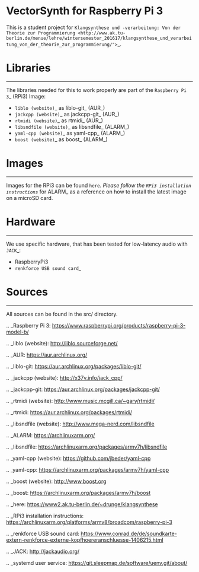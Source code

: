 # VectorSynth for Raspberry Pi 3

This is a student project for `Klangsynthese und -verarbeitung: Von der Theorie zur Programmierung <http://www.ak.tu-berlin.de/menue/lehre/wintersemester_201617/klangsynthese_und_verarbeitung_von_der_theorie_zur_programmierung/">`_.

# Libraries
_________
The libraries needed for this to work properly are part of the `Raspberry Pi 3`_ (RPi3) Image:

* `liblo (website)`_ as liblo-git_ (AUR_)
* `jackcpp (website)`_ as jackcpp-git_ (AUR_)
* `rtmidi (website)`_ as rtmidi_ (AUR_)
* `libsndfile (website)`_ as libsndfile_ (ALARM_)
* `yaml-cpp (website)`_ as yaml-cpp_ (ALARM_) 
* `boost (website)`_ as boost_ (ALARM_) 

# Images
______
Images for the RPi3 can be found `here`_.
Please follow the `RPi3 installation instructions`_ for ALARM_ as a reference on how to install the latest image on a microSD card.

# Hardware
________
We use specific hardware, that has been tested for low-latency audio with `JACK`_:

* RaspberryPi3
* `renkforce USB sound card`_

# Sources
_______
All sources can be found in the src/ directory.


.. _Raspberry Pi 3: https://www.raspberrypi.org/products/raspberry-pi-3-model-b/

.. _liblo (website): http://liblo.sourceforge.net/

.. _AUR: https://aur.archlinux.org/

.. _liblo-git: https://aur.archlinux.org/packages/liblo-git/

.. _jackcpp (website): http://x37v.info/jack_cpp/

.. _jackcpp-git: https://aur.archlinux.org/packages/jackcpp-git/

.. _rtmidi (website): http://www.music.mcgill.ca/~gary/rtmidi/

.. _rtmidi: https://aur.archlinux.org/packages/rtmidi/

.. _libsndfile (website): http://www.mega-nerd.com/libsndfile

.. _ALARM: https://archlinuxarm.org/

.. _libsndfile: https://archlinuxarm.org/packages/armv7h/libsndfile

.. _yaml-cpp (website): https://github.com/jbeder/yaml-cpp

.. _yaml-cpp: https://archlinuxarm.org/packages/armv7h/yaml-cpp

.. _boost (website): http://www.boost.org

.. _boost: https://archlinuxarm.org/packages/armv7h/boost

.. _here: https://www2.ak.tu-berlin.de/~drunge/klangsynthese

.. _RPi3 installation instructions: https://archlinuxarm.org/platforms/armv8/broadcom/raspberry-pi-3

.. _renkforce USB sound card: https://www.conrad.de/de/soundkarte-extern-renkforce-externe-kopfhoereranschluesse-1406215.html

.. _JACK: http://jackaudio.org/

.. _systemd user service: https://git.sleepmap.de/software/uenv.git/about/
